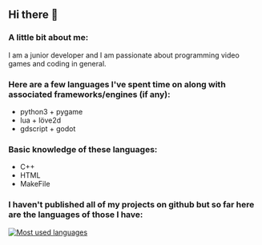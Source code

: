 ## Hi there 👋
### A little bit about me:
I am a junior developer and I am passionate about programming video games and coding in general.

### Here are a few languages I've spent time on along with associated frameworks/engines (if any):
- python3 + pygame
- lua + löve2d
- gdscript + godot

### Basic knowledge of these languages:
- C++
- HTML
- MakeFile

### I haven't published all of my projects on github but so far here are the languages of those I have:
[![Most used languages](https://github-readme-stats.vercel.app/api/top-langs/?username=elliott005&theme=blue-green&layout=compact)](https://github.com/anuraghazra/github-readme-stats)

<!--
**elliott005/elliott005** is a ✨ _special_ ✨ repository because its `README.md` (this file) appears on your GitHub profile.

Here are some ideas to get you started:

- 🔭 I’m currently working on ...
- 🌱 I’m currently learning ...
- 👯 I’m looking to collaborate on ...
- 🤔 I’m looking for help with ...
- 💬 Ask me about ...
- 📫 How to reach me: ...
- 😄 Pronouns: ...
- ⚡ Fun fact: ...
-->

